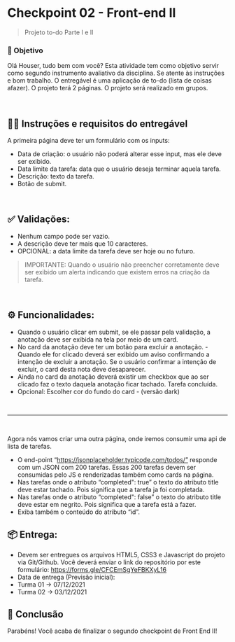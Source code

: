 # Checkpoint 02 - Front-end II

> Projeto to-do Parte I e II

### 📌 Objetivo

Olá Houser, tudo bem com você? Esta atividade tem como objetivo servir como segundo instrumento avaliativo da disciplina. Se atente às instruções e bom trabalho. O entregável é uma aplicação de to-do (lista de coisas afazer). O projeto terá 2 páginas. O projeto será realizado em grupos.

<br/>

## 👨‍🏫 Instruções e requisitos do entregável	
	
A primeira página deve ter um formulário com os inputs: 
- Data de criação: o usuário não poderá alterar esse input, mas ele deve ser exibido.
- Data limite da tarefa: data que o usuário deseja terminar aquela tarefa.
- Descrição: texto da tarefa.
- Botão de submit.

<br/>

## ✅ Validações:
- Nenhum campo pode ser vazio.
- A descrição deve ter mais que 10 caracteres.
- OPCIONAL: a data limite da tarefa deve ser hoje ou no futuro.
> IMPORTANTE: Quando o usuário não preencher corretamente deve ser exibido um alerta indicando que existem erros na criação da tarefa.

<br/>

## ⚙ Funcionalidades:
- Quando o usuário clicar em submit, se ele passar pela validação, a anotação deve ser exibida na tela por meio de um card.
- No card da anotação deve ter um botão para excluir a anotação. - Quando ele for clicado deverá ser exibido um aviso confirmando a intenção de excluir a anotação. Se o usuário confirmar a intenção de excluir, o card desta nota deve desaparecer.
- Ainda no card da anotação deverá existir um checkbox que ao ser clicado faz o texto daquela anotação ficar tachado. Tarefa concluída.
- Opcional: Escolher cor do fundo do card - (versão dark)

<br/>

---

<br/>

Agora nós vamos criar uma outra página, onde iremos consumir uma api de lista de tarefas.
- O end-point “https://jsonplaceholder.typicode.com/todos/” responde com um JSON com 200 tarefas. Essas 200 tarefas devem ser consumidas pelo JS e renderizadas também como cards na página.
- Nas tarefas onde o atributo “completed": true” o texto do atributo title deve estar tachado. Pois significa que a tarefa ja foi completada.
- Nas tarefas onde o atributo “completed": false” o texto do atributo title deve estar em negrito. Pois significa que a tarefa está a fazer. 
- Exiba também o conteúdo do atributo “id”.




## 📦 Entrega:
- Devem ser entregues os arquivos HTML5, CSS3 e Javascript do projeto via Git/Github. Você deverá enviar o link do repositório por este formulário: https://forms.gle/CFCEmSgYeFBKXyL16 
- Data de entrega (Previsão inicial):
- Turma 01 -> 07/12/2021
- Turma 02 -> 03/12/2021

## 🎉 Conclusão
Parabéns! Você acaba de finalizar o segundo checkpoint de Front End II!
